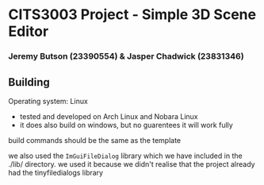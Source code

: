 # CITS3003 Project - Simple 3D Scene Editor

### Jeremy Butson (23390554) & Jasper Chadwick (23831346)

## Building

Operating system: Linux

 - tested and developed on Arch Linux and Nobara Linux
 - it does also build on windows, but no guarentees it will work fully

build commands should be the same as the template

we also used the `ImGuiFileDialog` library which we have included in the ./lib/ directory.
we used it because we didn't realise that the project already had the tinyfiledialogs library
